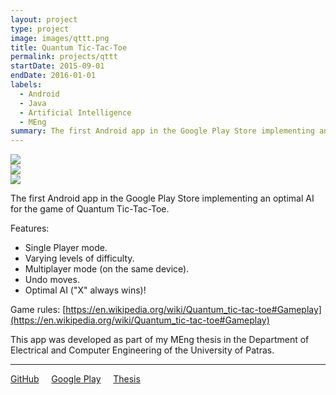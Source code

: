 ```yaml
---
layout: project
type: project
image: images/qttt.png
title: Quantum Tic-Tac-Toe
permalink: projects/qttt
startDate: 2015-09-01
endDate: 2016-01-01
labels:
  - Android
  - Java
  - Artificial Intelligence
  - MEng
summary: The first Android app in the Google Play Store implementing an optimal AI for the game of Quantum Tic-Tac-Toe.
---
```


<div class="ui segment">
  <div class="ui three column grid">
    <div class="column">
      <a href="https://lh3.googleusercontent.com/GWHuYs78HUZqp9xgzF78_e71X1oqTPyykGMEz8rVvXhj-sfEs71i-GHIWVv5v5o-37Y=w1920-h946-rw"><img class="ui rounded image" src="https://lh3.googleusercontent.com/GWHuYs78HUZqp9xgzF78_e71X1oqTPyykGMEz8rVvXhj-sfEs71i-GHIWVv5v5o-37Y=w1920-h946-rw"></a>
    </div>
    <div class="column">
      <a href="https://lh3.googleusercontent.com/e823t-F548Y64-fZQDVTWGF_T6zx-7nvZaRuA1GdviGE_qwbym226KjlSBVagkFbSa4=w1920-h946-rw"><img class="ui rounded image" src="https://lh3.googleusercontent.com/e823t-F548Y64-fZQDVTWGF_T6zx-7nvZaRuA1GdviGE_qwbym226KjlSBVagkFbSa4=w1920-h946-rw"></a>
    </div>
    <div class="column">
      <a href="https://lh3.googleusercontent.com/cgsZMxAJ3jMviFbu1g1_b6nxhvYfy6UCGMCAqfjmHdlH3E3mBzc9PbTVWmrE4G-N8Gq8=w1920-h946-rw"><img class="ui rounded image" src="https://lh3.googleusercontent.com/cgsZMxAJ3jMviFbu1g1_b6nxhvYfy6UCGMCAqfjmHdlH3E3mBzc9PbTVWmrE4G-N8Gq8=w1920-h946-rw"></a>
    </div>
  </div>
</div>

The first Android app in the Google Play Store implementing an optimal AI for the game of Quantum Tic-Tac-Toe.

Features:
 * Single Player mode.
 * Varying levels of difficulty.
 * Multiplayer mode (on the same device).
 * Undo moves.
 * Optimal AI ("X" always wins)!

Game rules: [https://en.wikipedia.org/wiki/Quantum_tic-tac-toe#Gameplay](https://en.wikipedia.org/wiki/Quantum_tic-tac-toe#Gameplay)

This app was developed as part of my MEng thesis in the Department of Electrical and Computer Engineering of the University of Patras.

<hr/>

[<i class="github icon"></i>GitHub](https://github.com/KSmanis/QTTT)&nbsp;&nbsp;&nbsp;&nbsp;&nbsp;[<i class="google play icon"></i>Google Play](https://play.google.com/store/apps/details?id=com.gmail.smanis.konstantinos.qttt)&nbsp;&nbsp;&nbsp;&nbsp;&nbsp;[<i class="book icon"></i>Thesis](/essays/qttt)
